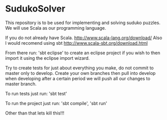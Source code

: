 # SudukoSolver

This repository is to be used for implementing and solving suduko puzzles. We will use Scala as our programming language.

If you do not already have Scala. http://www.scala-lang.org/download/
Also I would recomend using sbt http://www.scala-sbt.org/download.html

From there run: 'sbt eclipse' to create an eclipse project if you wish to then import it using the eclipse import wizard.

Try to create tests for just about everything you make, do not commit to master only to develop. Create your own branches then pull into develop when developing after a certain period we will push all our changes to master branch.

To run tests just run: 'sbt test'

To run the project just run: 'sbt compile', 'sbt run'

Other than that lets kill this!!!
